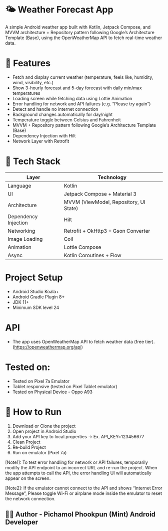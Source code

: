 # 🌤 Weather Forecast App

A simple Android weather app built with Kotlin, Jetpack Compose, 
and MVVM architecture + Repository pattern following Google’s Architecture Template (Base), 
using the OpenWeatherMap API to fetch real-time weather data.

# 📱 Features
- Fetch and display current weather (temperature, feels like, humidity, wind, visibility, etc.)
- Show 3-hourly forecast and 5-day forecast with daily min/max temperatures
- Loading screen while fetching data using Lottie Animation
- Error handling for network and API failures (e.g. “Please try again”)
- Detect and handle no internet connection
- Background changes automatically for day/night
- Temperature toggle between Celsius and Fahrenheit
- MVVM + Repository pattern following Google’s Architecture Template (Base)
- Dependency Injection with Hilt
- Network Layer with Retrofit

# 🧩 Tech Stack
| Layer                | Technology                             |
| -------------------- | -------------------------------------- |
| Language             | Kotlin                                 |
| UI                   | Jetpack Compose + Material 3           |
| Architecture         | MVVM (ViewModel, Repository, UI State) |
| Dependency Injection | Hilt                                   |
| Networking           | Retrofit + OkHttp3 + Gson Converter    |
| Image Loading        | Coil                                   |
| Animation            | Lottie Compose                         |
| Async                | Kotlin Coroutines + Flow               |

# Project Setup
- Android Studio Koala+
- Android Gradle Plugin 8+
- JDK 11+
- Minimum SDK level 24

# API
- The app uses OpenWeatherMap API to fetch weather data (free tier).
  (https://openweathermap.org/api)

# Tested on:
-  Tested on Pixel 7a Emulator
-  Tablet responsive (tested on Pixel Tablet emulator)
-  Tested on Physical Device - Oppo A93

# 🚀 How to Run
1. Download or Clone the project
2. Open project in Android Studio
3. Add your API key to local.properties -> Ex. API_KEY=123456677
4. Clean Project
5. Re-build Project
6. Run on emulator (Pixel 7a)

[Note1]: 
To test error handling for network or API failures, 
temporarily modify the API endpoint to an incorrect URL and re-run the project.
When the app attempts to call the API, the error handling UI will automatically appear on the screen.

[Note2]:
If the emulator cannot connect to the API and shows “Internet Error Message”,
Please toggle Wi-Fi or airplane mode inside the emulator to reset the network connection.

## 👩‍💻 Author - Pichamol Phookpun (Mint) Android Developer